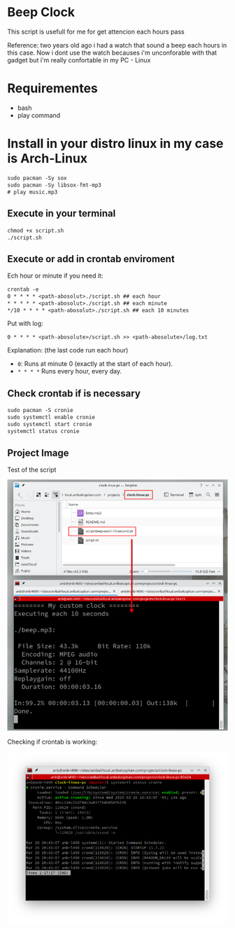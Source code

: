 # Beep Clock 

This script is usefull for me for get attencion each hours pass

Reference: two years old ago i had a watch  that sound a beep each hours in this case. Now i dont use the watch becauses i'm unconforable with that gadget but i'm really confortable in my PC - Linux


# Requirementes

- bash
- play command

# Install in your distro linux  in my case is Arch-Linux

	sudo pacman -Sy sox
	sudo pacman -Sy libsox-fmt-mp3
	# play music.mp3
	
	
## Execute in your terminal

    chmod +x script.sh
    ./script.sh
    
## Execute or add in crontab enviroment
Ech hour or minute if you need it:

    crontab -e
    0 * * * * <path-abosolut>./script.sh ## each hour
    * * * * * <path-abosolut>./script.sh ## each minute
    */10 * * * * <path-abosolut>./script.sh ## each 10 minutes
    
Put with log:

    0 * * * * <path-abosolute>/script.sh >> <path-abosolute>/log.txt

Explanation: (the last code run each hour)

- `0`: Runs at minute 0 (exactly at the start of each hour).
- `* * * *` Runs every hour, every day.

## Check crontab if is necessary

	sudo pacman -S cronie
	sudo systemctl enable cronie
	sudo systemctl start cronie
	systemctl status cronie


## Project Image

Test of the script

![beet watch timer](./README/Screenshot_20250326_195519.png)

Checking if crontab is working:

![check crontab](./README/Screenshot_20250326_204330.png)


